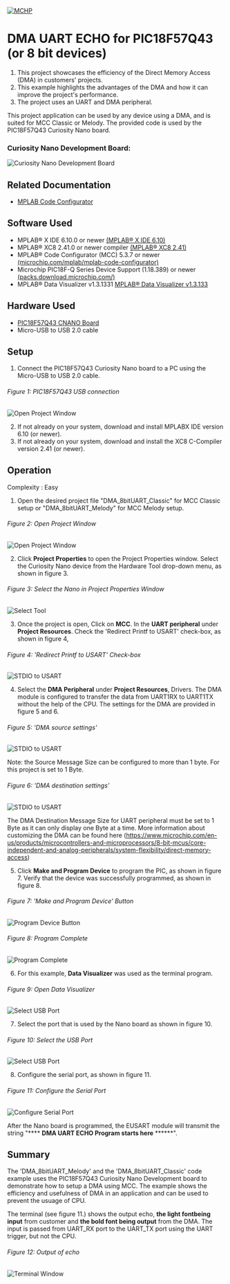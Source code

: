 <!-- Please do not change this logo with link -->

[![MCHP](images/microchip.png)](https://www.microchip.com)

# DMA UART ECHO for PIC18F57Q43 (or 8 bit devices)

1. This project showcases the efficiency of the Direct Memory Access (DMA) in customers' projects.
2. This example highlights the advantages of the DMA and how it can improve the project's performance.
3. The project uses an UART and DMA peripheral.

This project application can be used by any device using a DMA, and is suited for MCC Classic or Melody. The provided code is used by the PIC18F57Q43 Curiosity Nano board.

### Curiosity Nano Development Board:
![Curiosity Nano Development Board](images/pic18f57q43.PNG)

## Related Documentation

- [MPLAB Code Configurator](https://www.microchip.com/en-us/development-tools-tools-and-software/embedded-software-center/mplab-code-configurator)


## Software Used

- MPLAB® X IDE 6.10.0 or newer [(MPLAB® X IDE 6.10)](https://www.microchip.com/en-us/development-tools-tools-and-software/mplab-x-ide?utm_source=GitHub&utm_medium=TextLink&utm_campaign=MCU8_MMTCha_MPAE_Examples&utm_content=pic18f57q43-dma-uart-echo-mplab-mcc-github)
- MPLAB® XC8 2.41.0 or newer compiler [(MPLAB® XC8 2.41)](https://www.microchip.com/en-us/development-tools-tools-and-software/mplab-xc-compilers?utm_source=GitHub&utm_medium=TextLink&utm_campaign=MCU8_MMTCha_MPAE_Examples&utm_content=pic18f57q43-dma-uart-echo-mplab-mcc-github)
- MPLAB® Code Configurator (MCC) 5.3.7 or newer [(microchip.com/mplab/mplab-code-configurator)](https://www.microchip.com/mplab/mplab-code-configurator)
- Microchip PIC18F-Q Series Device Support (1.18.389) or newer [(packs.download.microchip.com/)](https://packs.download.microchip.com/)
- MPLAB® Data Visualizer v1.3.1331 [MPLAB®  Data Visualizer v1.3.133](https://www.microchip.com/en-us/tools-resources/debug/mplab-data-visualizer)

## Hardware Used

- [PIC18F57Q43 CNANO Board](https://www.microchip.com/en-us/development-tool/DM164150)
- Micro-USB to USB 2.0 cable



## Setup

1. Connect the PIC18F57Q43 Curiosity Nano board to a PC using the Micro-USB to USB 2.0 cable. 
  ###### Figure 1: PIC18F57Q43 USB connection
  ![Open Project Window](images/pic18f57q43usbconnection.png)

2. If not already on your system, download and install MPLABX IDE version 6.10 (or newer).
3. If not already on your system, download and install the XC8 C-Compiler version 2.41 (or newer).


## Operation
Complexity : Easy 

1. Open the desired project file "DMA_8bitUART_Classic" for MCC Classic setup or "DMA_8bitUART_Melody" for MCC Melody setup.

  ###### Figure 2: Open Project Window
  ![Open Project Window](images/openproj.PNG)

2. Click **Project Properties** to open the Project Properties window. Select the Curiosity Nano device from the Hardware Tool drop-down menu, as shown in figure 3.

  ###### Figure 3: Select the Nano in Project Properties Window
  ![Select Tool](images/projprop.PNG)

3. Once the project is open, Click on **MCC**. In the **UART peripheral** under **Project Resources**. Check the 'Redirect Printf to USART' check-box, as shown in figure 4,

  ###### Figure 4: 'Redirect Printf to USART' Check-box
  ![STDIO to USART](images/stdio2usart.PNG)

4. Select the **DMA Peripheral** under **Project Resources**, Drivers. The DMA module is configured to transfer the data from UART1RX to UART1TX without the help of the CPU. The settings for the DMA are provided in figure 5 and 6.

  ###### Figure 5: 'DMA source settings' 
  ![STDIO to USART](images/dmasource.PNG)

Note: the Source Message Size can be configured to more than 1 byte. For this project is set to 1 Byte.

  ###### Figure 6: 'DMA destination settings' 
  ![STDIO to USART](images/dmadestination.PNG)

The DMA Destination Message Size for UART peripheral must be set to 1 Byte as it can only display one Byte at a time. More information about customizing the DMA can be found here (https://www.microchip.com/en-us/products/microcontrollers-and-microprocessors/8-bit-mcus/core-independent-and-analog-peripherals/system-flexibility/direct-memory-access)  


5. Click **Make and Program Device** to program the PIC, as shown in figure 7. Verify that the device was successfully programmed, as shown in figure 8.

  ###### Figure 7: 'Make and Program Device' Button
  ![Program Device Button](images/build.PNG)

  ###### Figure 8: Program Complete
  ![Program Complete](images/progcomplete.PNG)

6. For this example, **Data Visualizer** was used as the terminal program.
  ###### Figure 9: Open Data Visualizer
  ![Select USB Port](images/opendv.PNG)   

7. Select the port that is used by the Nano board as shown in figure 10. 

  ###### Figure 10: Select the USB Port
  ![Select USB Port](images/portselection.PNG)
  
8. Configure the serial port, as shown in figure 11. 
  ###### Figure 11: Configure the Serial Port
  ![Configure Serial Port](images/serialsetup.PNG)



After the Nano board is programmed, the EUSART module will transmit the string "**** **DMA UART ECHO Program starts here**  ******".


## Summary
The 'DMA_8bitUART_Melody' and the 'DMA_8bitUART_Classic' code example uses the PIC18F57Q43 Curiosity Nano Development board to demonstrate how to setup a DMA using MCC. The example shows the efficiency and usefulness of DMA in an application and can be used to prevent the usuage of CPU.

The terminal (see figure 11.) shows the output echo, **the light fontbeing input** from customer and **the bold font being output** from the DMA. The input is passed from UART_RX port to the UART_TX port using the UART trigger, but not the CPU.

###### Figure 12: Output of echo
![Terminal Window](images/output.PNG)